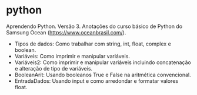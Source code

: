# python
Aprendendo Python. Versão 3. Anotações do curso básico de Python do Samsung Ocean (https://www.oceanbrasil.com/).

* Tipos de dados: Como trabalhar com string, int, float, complex e boolean.
* Variáveis: Como imprimir e manipular variáveis.
* Variáveis2: Como imprimir e manipular variáveis incluindo concatenação e alteração de tipo de variáveis.
* BooleanArit: Usando booleanos True e False na aritmética convencional.
* EntradaDados: Usando input e como arredondar e formatar valores float.

